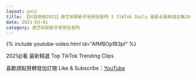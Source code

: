 ```yaml
---
layout: post
title: 【抖音熱搜2021】唐艺昕聊新手爸爸张若昀 1 TikTok Daily 最新必看精選合集2021 03 01
date: 2021-03-01
category: 唐艺昕聊新手爸爸张若昀
---
```


{% include youtube-video.html id="AfMBOpfB3pI" %}

2021必看 最新精選 Top TikTok Trending Clips

喜歡請點贊轉發加訂閱 Like & Subscribe：[YouTube](https://www.youtube.com/channel/UCAoR7VcanIPd04uEq_GIylA/videos)

